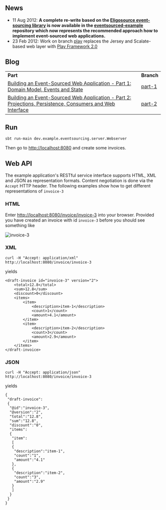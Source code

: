 News
----

* 11 Aug 2012: <b>A complete re-write based on the [Eligosource event-sourcing library](https://github.com/eligosource/eventsourced) is now available in the [eventsourced-example](https://github.com/eligosource/eventsourced-example) repository which now represents the recommended approach how to implement event-sourced web applications.</b>
* 23 Feb 2012: Work on branch [play](https://github.com/krasserm/eventsourcing-example/tree/play) replaces the Jersey and Scalate-based web layer with [Play Framework 2.0](https://github.com/playframework/Play20/)

Blog
----

<table>
    <tr>
        <td><b>Part</b></td>
        <td><b>Branch</b></td>
    </tr>
    <tr>
        <td><a href="http://krasserm.blogspot.com/2011/11/building-event-sourced-web-application.html">Building an Event-Sourced Web Application - Part 1: Domain Model, Events and State</a></td>
        <td><a href="https://github.com/krasserm/eventsourcing-example/tree/part-1">part-1</a></td>
    </tr>
    <tr>
        <td><a href="http://krasserm.blogspot.com/2012/01/building-event-sourced-web-application.html">Building an Event-Sourced Web Application - Part 2: Projections, Persistence, Consumers and Web Interface</a> </td>
        <td><a href="https://github.com/krasserm/eventsourcing-example/tree/part-2">part-2</a></td>
    </tr>
</table>

Run
---

    sbt run-main dev.example.eventsourcing.server.Webserver

Then go to [http://localhost:8080](http://localhost:8080) and create some invoices.

Web API
-------

The example application's RESTful service interface supports HTML, XML and JSON as representation formats. Content negotiation is done via the `Accept` HTTP header. The following examples show how to get different representations of `invoice-3`

### HTML

Enter [http://localhost:8080/invoice/invoice-3](http://localhost:8080/invoice/invoice-3) into your browser. Provided you have created an invoice with id `invoice-3` before you should see something like

![invoice-3](https://github.com/krasserm/eventsourcing-example/raw/master/doc/images/invoice-3.png)

### XML

    curl -H "Accept: application/xml" http://localhost:8080/invoice/invoice-3

yields

    <draft-invoice id="invoice-3" version="2">
        <total>12.8</total>
        <sum>12.8</sum>
        <discount>0</discount>
        <items>
            <item>
                <description>item-1</description>
                <count>1</count>
                <amount>4.1</amount>
            </item>
            <item>
                <description>item-2</description>
                <count>3</count>
                <amount>2.9</amount>
            </item>
        </items>
    </draft-invoice>

### JSON

    curl -H "Accept: application/json" http://localhost:8080/invoice/invoice-3

yields

    {
     "draft-invoice":
     {
      "@id":"invoice-3",
      "@version":"2",
      "total":"12.8",
      "sum":"12.8",
      "discount":"0",
      "items":
      {
       "item":
       [
       {
        "description":"item-1",
        "count":"1",
        "amount":"4.1"
       },
       {
        "description":"item-2",
        "count":"3",
        "amount":"2.9"
       }
       ]
      }
     }
    }
